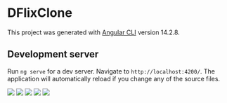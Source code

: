 # DFlixClone

This project was generated with [Angular CLI](https://github.com/angular/angular-cli) version 14.2.8.

## Development server

Run `ng serve` for a dev server. Navigate to `http://localhost:4200/`. The application will automatically reload if you change any of the source files.

<img src="https://user-images.githubusercontent.com/64014377/200560265-aa504f7c-35c6-4e90-b5b5-77c692b9e499.png">
<img src="https://user-images.githubusercontent.com/64014377/200558034-6c452f48-2237-4265-b4dd-bb69a4e8519a.png">
<img src="https://user-images.githubusercontent.com/64014377/200557760-c612e6bf-270b-47b8-b612-8cd71e607360.png">
<img src="https://user-images.githubusercontent.com/64014377/200557771-d30d1774-118f-49c6-bc25-917afa4d2dc7.png">
<img src="https://user-images.githubusercontent.com/64014377/200558176-808f91d4-b56c-4ea8-b0f2-fe3ca1add654.png">
